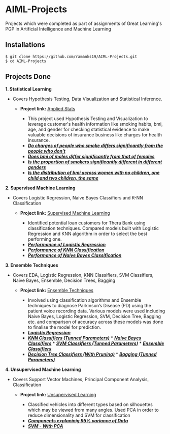 # AIML-Projects
Projects which were completed as part of assignments of Great Learning's PGP in Artificial Intelligence and Machine Learning

## Installations
```
$ git clone https://github.com/ramanks19/AIML-Projects.git
$ cd AIML-Projects
```

## Projects Done
**1. Statistical Learning**
   - Covers Hypothesis Testing, Data Visualization and Statistical Inference.
      - **Project link:** [Applied Stats](https://github.com/ramanks19/AIML-Projects/blob/main/01.%20Applied%20Statistics/Project%201%20-%20Statistical%20Learning_Healthcare.ipynb)
         - This project used Hypothesis Testing and Visualization to leverage customer's health information like smoking habits, bmi, age, and gender for checking statistical evidence
           to make valuable decisions of insurance business like charges for health insurance.
         
         * ***[Do charges of people who smoke differs significantly from the people who don't](https://github.com/ramanks19/AIMLProjects/blob/main/01.%20Applied%20Statistics/images/1.%20people%20who%20smoke%20differ%20significantly%20from%20the%20people%20that%20don't.png)***
         * ***[Does bmi of males differ significantly from that of females](https://github.com/ramanks19/AIMLProjects/blob/main/01.%20Applied%20Statistics/images/2.%20bmi%20of%20males%20differ%20significantly%20from%20that%20of%20females.png)***
         * ***[Is the proportion of smokers significantly different in different genders](https://github.com/ramanks19/AIMLProjects/blob/main/01.%20Applied%20Statistics/images/3.%20proportion%20of%20smokers%20significantly%20different%20in%20different%20genders.png)***
         * ***[Is the distribution of bmi across women with no children, one child and two children, the same](https://github.com/ramanks19/AIMLProjects/blob/main/01.%20Applied%20Statistics/images/4.%20distribution%20of%20bmi%20across%20women%20with%20no%20children%2C%20one%20child%20and%20two%20children%2C%20the%20same.png)***

**2. Supervised Machine Learning**
   - Covers Logistic Regression, Naive Bayes Classifiers and K-NN Classification
      - **Project link:** [Supervised Machine Learning](https://github.com/ramanks19/AIML-Projects/blob/main/02.%20Supervised%20Machine%20Learning/Project%202%20-%20Supervised%20Learning_Banking.ipynb)
        - Identified potential loan customers for Thera Bank using classification techniques. Compared models built with Logistic Regression and KNN algorithm in order to select the best performing one.
        
        * ***[Performance of Logistic Regression](https://github.com/sharmapratik88/AIML-Projects/blob/master/02_Supervised%20Machine%20Learning/images/personal_loan.png)***
        * ***[Performance of KNN Classification](https://github.com/ramanks19/AIML-Projects/blob/main/02.%20Supervised%20Machine%20Learning/images/2.%20KNN.png)***
        * ***[Performance of Naive Bayes Classification](https://github.com/ramanks19/AIML-Projects/blob/main/02.%20Supervised%20Machine%20Learning/images/3.%20Naive%20Bayes.png)***

**3. Ensemble Techniques**
   - Covers EDA, Logistic Regression, KNN Classifiers, SVM Classifiers, Naive Bayes, Ensemble, Decision Trees, Bagging
      - **Project link:** [Ensemble Techniques](https://github.com/ramanks19/AIML-Projects/blob/main/03.%20Ensemble%20Techniques/Project%203%20-%20Ensemble%20Learning_Medical.ipynb)
         - Involved using classification algorithms and Ensemble techniques to diagnose Parkinson’s Disease (PD) using the patient voice recording data. Various models were used including Naive Bayes, Logistic Regression, SVM, Decision Tree, Bagging etc. and comparison of accuracy across these models was done to finalise the model for prediction.
        
        * ***[Logistic Regression](https://github.com/ramanks19/AIML-Projects/blob/main/03.%20Ensemble%20Techniques/images/1.%20Logistic%20Regression.png)***
        * ***[KNN Classifiers (Tunned Parameters)](https://github.com/ramanks19/AIML-Projects/blob/main/03.%20Ensemble%20Techniques/images/2.%20KNN.png)***
	* ***[Naive Bayes Classifiers](https://github.com/ramanks19/AIML-Projects/blob/main/03.%20Ensemble%20Techniques/images/3.%20Naive%20Bayes.png)***
	* ***[SVM Classifiers (Tunned Parameters)](https://github.com/ramanks19/AIML-Projects/blob/main/03.%20Ensemble%20Techniques/images/4.%20SVM.png)***
	* ***[Ensemble Classifiers](https://github.com/ramanks19/AIML-Projects/blob/main/03.%20Ensemble%20Techniques/images/5.%20Ensemble.png)***
        * ***[Decision Tree Classifiers (With Pruning)](https://github.com/ramanks19/AIML-Projects/blob/main/03.%20Ensemble%20Techniques/images/6.%20Decision%20Trees.png)***
	* ***[Bagging (Tunned Parameters)](https://github.com/ramanks19/AIML-Projects/blob/main/03.%20Ensemble%20Techniques/images/7.%20Bagging.png)***

**4. Unsupervised Machine Learning**
   - Covers Support Vector Machines, Principal Component Analysis, Classification
      - **Project link:** [Unsupervised Learning](https://github.com/ramanks19/AIML-Projects/blob/main/04.%20Unsupervised%20Machine%20Learning/Project%204%20-%20Unsupervised%20Learning_Object_Recognition.ipynb)
         - Classified vehicles into different types based on silhouettes which may be viewed from many angles. Used PCA in order to reduce dimensionality and SVM for classification

        * ***[Components explaninig 95% variance of Data](https://github.com/ramanks19/AIML-Projects/blob/main/04.%20Unsupervised%20Machine%20Learning/images/1.%2095%25%20variance%20of%20Data.png)***
        * ***[SVM - With PCA](https://github.com/ramanks19/AIML-Projects/blob/main/04.%20Unsupervised%20Machine%20Learning/images/2.%20SVM%20-%20With%20PCA.png)***
